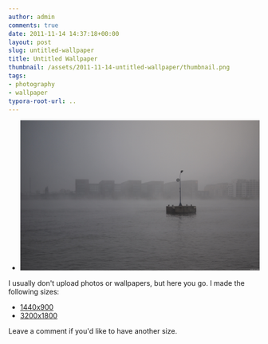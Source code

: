 ```yaml
---
author: admin
comments: true
date: 2011-11-14 14:37:18+00:00
layout: post
slug: untitled-wallpaper
title: Untitled Wallpaper
thumbnail: /assets/2011-11-14-untitled-wallpaper/thumbnail.png
tags:
- photography
- wallpaper
typora-root-url: ..
---
```


* ![](/assets/2011-11-14-untitled-wallpaper/mist-op-het-ij.png)

I usually don't upload photos or wallpapers, but here you go. I made the following sizes:

- [1440x900](/assets/2011-11-14-untitled-wallpaper/mist-op-het-ij.png) 
- [3200x1800](/assets/2011-11-14-untitled-wallpaper/wallpaper-3200x1800.jpg)

Leave a comment if you'd like to have another size.

